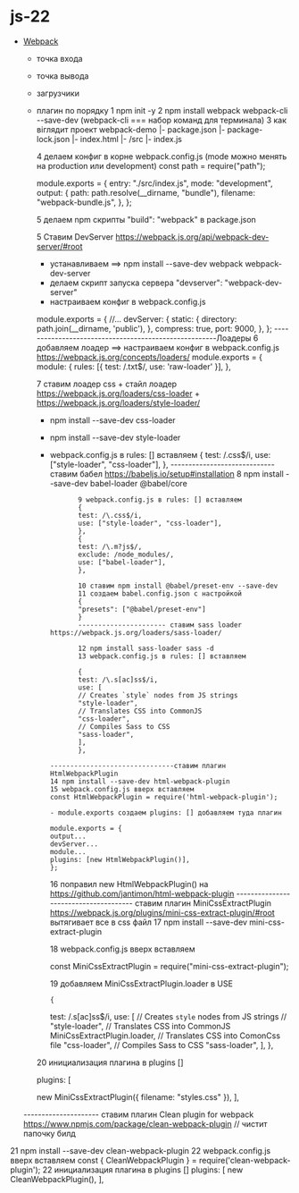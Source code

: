 # js-22

- [Webpack](https://webpack.js.org/)

  - точка входа
  - точка вывода
  - загрузчики
  - плагин
    по порядку
    1 npm init -y
    2 npm install webpack webpack-cli --save-dev (webpack-cli === набор команд для терминала)
    3 как віглядит проект
    webpack-demo
    |- package.json
    |- package-lock.json
    |- index.html
    |- /src
    |- index.js

    4 делаем конфиг в корне webpack.config.js (mode можно менять на production или development)
    const path = require("path");

    module.exports = {
    entry: "./src/index.js",
    mode: "development",
    output: {
    path: path.resolve(\_\_dirname, "bundle"),
    filename: "webpack-bundle.js",
    },
    };

    5 делаем npm скрипты
    "build": "webpack" в package.json

    5 Ставим DevServer https://webpack.js.org/api/webpack-dev-server/#root

    - устанавливаем ==> npm install --save-dev webpack webpack-dev-server
    - делаем скрипт запуска сервера "devserver": "webpack-dev-server"
    - настраиваем конфиг в webpack.config.js

    module.exports = {
    //...
    devServer: {
    static: {
    directory: path.join(\_\_dirname, 'public'),
    },
    compress: true,
    port: 9000,
    },
    };
    ------------------------------------------------------Лоадеры
    6 добавляем лоадер ==> настраиваем конфиг в webpack.config.js https://webpack.js.org/concepts/loaders/
    module.exports = {
    module: {
    rules: [{ test: /\.txt$/, use: 'raw-loader' }],
    },

    7 ставим лоадер css + стайл лоадер https://webpack.js.org/loaders/css-loader + https://webpack.js.org/loaders/style-loader/

    - npm install --save-dev css-loader
    - npm install --save-dev style-loader

    - webpack.config.js в rules: [] вставляем {
      test: /\.css$/i,
      use: ["style-loader", "css-loader"],
      },
      -----------------------------ставим бабел https://babeljs.io/setup#installation
      8 npm install --save-dev babel-loader @babel/core

                 9 webpack.config.js в rules: [] вставляем
                 {
                 test: /\.css$/i,
                 use: ["style-loader", "css-loader"],
                 },
                 {
                 test: /\.m?js$/,
                 exclude: /node_modules/,
                 use: ["babel-loader"],
                 },

                 10 ставим npm install @babel/preset-env --save-dev
                 11 создаем babel.config.json с настройкой
                 {
                 "presets": ["@babel/preset-env"]
                 }
                 ---------------------- ставим sass loader https://webpack.js.org/loaders/sass-loader/

                 12 npm install sass-loader sass -d
                 13 webpack.config.js в rules: [] вставляем

                 {
                 test: /\.s[ac]ss$/i,
                 use: [
                 // Creates `style` nodes from JS strings
                 "style-loader",
                 // Translates CSS into CommonJS
                 "css-loader",
                 // Compiles Sass to CSS
                 "sass-loader",
                 ],
                 },

          -------------------------------ставим плагин HtmlWebpackPlugin
          14 npm install --save-dev html-webpack-plugin
          15 webpack.config.js вверх вставляем
          const HtmlWebpackPlugin = require('html-webpack-plugin');

          - module.exports создаем plugins: [] добавляем туда плагин

          module.exports = {
          output...
          devServer...
          module...
          plugins: [new HtmlWebpackPlugin()],
          };

      16 поправил new HtmlWebpackPlugin() на
      https://github.com/jantimon/html-webpack-plugin
      -------------------------------------- ставим плагин MiniCssExtractPlugin https://webpack.js.org/plugins/mini-css-extract-plugin/#root вытягивает все в css файл
      17 npm install --save-dev mini-css-extract-plugin

      18 webpack.config.js вверх вставляем

      const MiniCssExtractPlugin = require("mini-css-extract-plugin");

      19 добавляем MiniCssExtractPlugin.loader в USE

          {

      test: /\.s[ac]ss$/i,
      use: [
      // Creates `style` nodes from JS strings
      // "style-loader",
      // Translates CSS into CommonJS
      MiniCssExtractPlugin.loader,
      // Translates CSS into ComonCss file
      "css-loader",
      // Compiles Sass to CSS
      "sass-loader",
      ],
      },

    20 инициализация плагина в plugins []

    plugins: [

    new MiniCssExtractPlugin({ filename: "styles.css" }),
    ],

  --------------------- ставим плагин Clean plugin for webpack https://www.npmjs.com/package/clean-webpack-plugin // чистит папочку билд

21 npm install --save-dev clean-webpack-plugin
22 webpack.config.js вверх вставляем
const { CleanWebpackPlugin } = require('clean-webpack-plugin');
22 инициализация плагина в plugins []
plugins: [
new CleanWebpackPlugin(),
],
